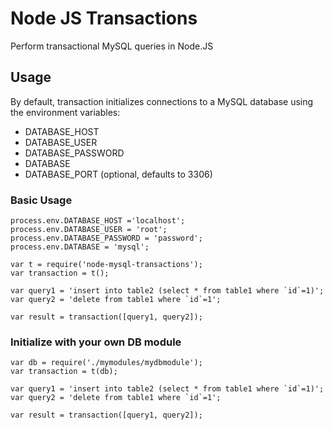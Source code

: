 # Node JS Transactions

Perform transactional MySQL queries in Node.JS


## Usage

By default, transaction initializes connections to a MySQL database using the environment variables:
* DATABASE_HOST
* DATABASE_USER
* DATABASE_PASSWORD
* DATABASE
* DATABASE_PORT (optional, defaults to 3306)

### Basic Usage
```
process.env.DATABASE_HOST ='localhost';
process.env.DATABASE_USER = 'root';
process.env.DATABASE_PASSWORD = 'password';
process.env.DATABASE = 'mysql';

var t = require('node-mysql-transactions');
var transaction = t();

var query1 = 'insert into table2 (select * from table1 where `id`=1)';
var query2 = 'delete from table1 where `id`=1';

var result = transaction([query1, query2]);
```

### Initialize with your own DB module

```var t = require('node-mysql-transactions');
var db = require('./mymodules/mydbmodule');
var transaction = t(db);

var query1 = 'insert into table2 (select * from table1 where `id`=1)';
var query2 = 'delete from table1 where `id`=1';

var result = transaction([query1, query2]);
```

